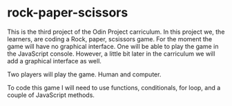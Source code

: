 # rock-paper-scissors

This is the third project of the Odin Project carriculum. In this project we, the learners, are coding a Rock, paper, scsissors game. For the moment the game will have no graphical interface. One will be able to play the game in the JavaScript console. However, a little bit later in the carriculum we will add a graphical interface as well.

Two players will play the game. Human and computer.

To code this game I will need to use functions, conditionals, for loop, and a couple of JavaScript methods. 